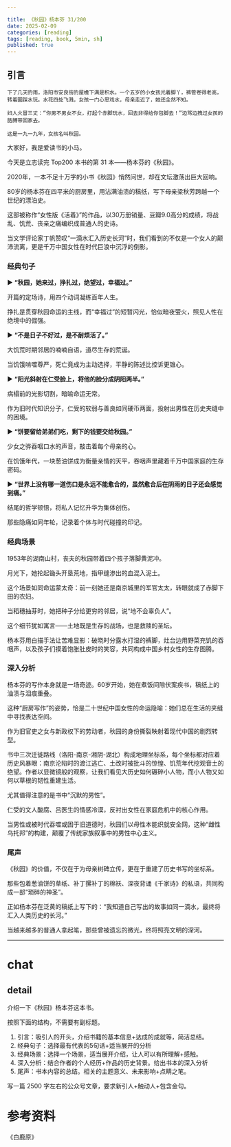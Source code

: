 ```yaml
---

title: 《秋园》杨本芬 31/200
date: 2025-02-09 
categories: [reading]
tags: [reading, book, 5min, sh]
published: true
---
```



## 引言  

```
下了几天的雨，洛阳市安良街的屋檐下满是积水。一个五岁的小女孩光着脚丫，裤管卷得老高，转着圈踩水玩。水花四处飞溅，女孩一门心思戏水，母亲走近了，她还全然不知。 

妇人火冒三丈：“你男不男女不女，打起个赤脚玩水，回去非得给你包脚去！”边骂边拽过女孩的胳膊带回家去。 

这是一九一九年，女孩名叫秋园。
```

大家好，我是爱读书的小马。

今天是立志读完 Top200 本书的第 31 本——杨本芬的《秋园》。

2020年，一本不足十万字的小书《秋园》悄然问世，却在文坛激荡出巨大回响。

80岁的杨本芬在四平米的厨房里，用沾满油渍的稿纸，写下母亲梁秋芳跨越一个世纪的漂泊史。

这部被称作“女性版《活着》”的作品，以30万册销量、豆瓣9.0高分的成绩，将战乱、饥荒、丧亲之痛编织成普通人的史诗。

当文学评论家丁帆赞叹“一滴水汇入历史长河”时，我们看到的不仅是一个女人的颠沛流离，更是千万中国女性在时代巨浪中沉浮的倒影。

### 经典句子

▶ **“秋园，她来过，挣扎过，绝望过，幸福过。”**  

   开篇的定场诗，用四个动词凝练百年人生。
   
   挣扎是贯穿秋园命运的主线，而“幸福过”的短暂闪光，恰似暗夜萤火，照见人性在绝境中的倔强。  

▶ **“不是日子不好过，是不耐烦活了。”**  

   大饥荒时期邻居的喃喃自语，道尽生存的荒诞。
   
   当饥饿啃噬尊严，死亡竟成为主动选择，平静的陈述比控诉更锥心。  

▶ **“阳光斜射在仁受脸上，将他的脸分成阴阳两半。”** 

   病榻前的光影切割，暗喻命运无常。
   
   作为旧时代知识分子，仁受的软弱与善良如同硬币两面，投射出男性在历史夹缝中的困境。  

▶ **“饼要留给弟弟们吃，剩下的钱要交给秋园。”**  

   少女之骅吞咽口水的声音，敲击着每个母亲的心。
   
   在饥饿年代，一块葱油饼成为衡量亲情的天平，吞咽声里藏着千万中国家庭的生存密码。  

▶ **“世界上没有哪一道伤口是永远不能愈合的，虽然愈合后在阴雨的日子还会感觉到痛。”** 

   结尾的哲学顿悟，将私人记忆升华为集体创伤。
   
   那些隐痛如同年轮，记录着个体与时代碰撞的印记。  

### 经典场景

1953年的湖南山村，丧夫的秋园带着四个孩子落脚黄泥冲。

月光下，她抡起锄头开垦荒地，指甲缝渗出的血混入泥土。

这个场景如同命运蒙太奇：前一刻她还是南京城里的军官太太，转眼就成了赤脚下田的农妇。

当稻穗抽芽时，她把种子分给更穷的邻居，说“地不会辜负人”。

这个细节犹如寓言——土地既是生存的战场，也是救赎的圣坛。

杨本芬用白描手法让苦难显影：破晓时分露水打湿的裤脚，灶台边用野菜充饥的吞咽声，以及孩子们摸着饱胀肚皮时的笑容，共同构成中国乡村女性的生存图腾。

### 深入分析  

杨本芬的写作本身就是一场奇迹。60岁开始，她在煮饭间隙伏案疾书，稿纸上的油渍与泪痕重叠。

这种“厨房写作”的姿势，恰是二十世纪中国女性的命运隐喻：她们总在生活的夹缝中寻找表达空间。  

作为旧官吏之女与新政权下的劳动者，秋园的身份撕裂映射着现代中国的剧烈转型。

书中三次迁徙路线（洛阳-南京-湘阴-湖北）构成地理坐标系，每个坐标都对应着历史风暴眼：南京沦陷时的渡江逃亡、土改时被批斗的惊惶、饥荒年代挖观音土的绝望。作者以显微镜般的观察，让我们看见大历史如何碾碎小人物，而小人物又如何以草根的韧性重建生活。  

尤其值得注意的是书中“沉默的男性”。

仁受的文人酸腐、吕医生的情感冷漠，反衬出女性在家庭危机中的核心作用。

当男性或被时代吞噬或困于旧道德时，秋园们以母性本能织就安全网，这种“雌性乌托邦”的构建，颠覆了传统家族叙事中的男性中心主义。

### 尾声

《秋园》的价值，不仅在于为母亲树碑立传，更在于重建了历史书写的坐标系。

那些包着葱油饼的草纸、补丁摞补丁的棉袄、深夜背诵《千家诗》的私语，共同构成一部“琐碎的神圣”。  

正如杨本芬在泛黄的稿纸上写下的：“我知道自己写出的故事如同一滴水，最终将汇入人类历史的长河。”

当越来越多的普通人拿起笔，那些曾被遗忘的微光，终将照亮文明的深河。  

------------------------------------------------------------------------

# chat

## detail

介绍一下《秋园》杨本芬这本书。

按照下面的结构，不需要有副标题。

1. 引言：吸引人的开头，介绍书籍的基本信息+达成的成就等，简洁总结。
2. 经典句子：选择最有代表的5句话+适当展开的分析
3. 经典场景：选择一个场景，适当展开介绍，让人可以有所理解+感触。
4. 深入分析：结合作者的个人经历+作品的历史背景。给出书本的深入分析
5. 尾声：书本内容的总结。相关的主题意义、未来影响+点睛之笔。

写一篇 2500 字左右的公众号文章，要求新引人+触动人+包含金句。


# 参考资料

 《白鹿原》

